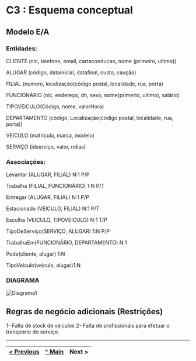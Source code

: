 # C3 : Esquema conceptual

## Modelo E/A

### Entidades:

CLIENTE (nic, telefone, email, cartaconducao, nome (primeiro, ultimo))

ALUGAR (código, datainicial, datafinal, custo, caução)

FILIAL (numero, localização(código postal, localidade, rua, porta)

FUNCIONÁRIO (nic, endereço, dn, sexo, nome(primerio, ultimo), salário)

TIPOVEICULO(Código, nome, valorHora)

DEPARTAMENTO (código, Localização(código postal, localidade, rua, porta))

VEICULO (matricula, marca, modelo)

SERVIÇO (idserviço, valor, ndias)


### Associações:

Levantar (ALUGAR, FILIAL) N:1 P/P

Trabalha (FILIAL, FUNCIONÁRIO) 1:N P/T

Entregar (ALUGAR, FILIAL) N:1 P/P

Estacionado (VEICULO, FILIAL) N:1 P/T

Escolha (VEICULO, TIPOVEICULO) N:1 T/P

TipoDeServiço(SERVIÇO, ALUGAR) 1:N P/P

TrabalhaEm(FUNCIONÁRIO, DEPARTAMENTO) N:1

Pode(cliente, alugar) 1:N

TipoVeículo(veiculo, alugar)1:N 





### DIAGRAMA 

![Diagrama1](https://user-images.githubusercontent.com/96230913/171955084-6d0b55c6-be83-45d4-86d6-e53636172a87.png)




## Regras de negócio adicionais (Restrições)
1- Falta de stock de veiculos
2- Falta de profissionais para efetuar o transporte do serviço

---
[< Previous](rei02.md) | [^ Main](https://github.com/exemploTrabalho/reportSIBD/) | Next >
:--- | :---: | ---: 
